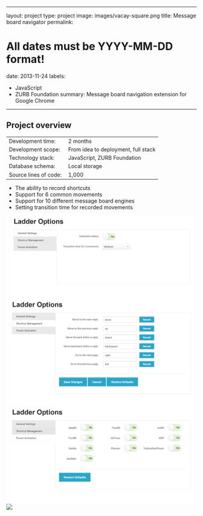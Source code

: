 
---
layout: project
type: project
image: images/vacay-square.png
title: Message board navigator
permalink: 
# All dates must be YYYY-MM-DD format!
date: 2013-11-24
labels:
  - JavaScript
  - ZURB Foundation
summary: Message board navigation extension for Google Chrome
---

## Project overview

<table>
  <tr>
    <td>Development time:&nbsp;</td>
    <td>2 months</td>
  </tr>
  <tr>
    <td>Development scope:&nbsp;</td>
    <td>From idea to deployment, full stack</td>
  </tr>
  <tr>
    <td>Technology stack:&nbsp;</td>
    <td>JavaScript, ZURB Foundation</td>
  </tr>
  <tr>
    <td>Database schema:&nbsp;</td>
    <td>Local storage</td>
  </tr>
  <tr>
    <td>Source lines of code:&nbsp;</td>
    <td>1,000</td>
  </tr>
</table>

- The ability to record shortcuts
- Support for 6 common movements
- Support for 10 different message board engines
- Setting transition time for recorded movements

<div class="ui small rounded images">
  <a href="../images/lr_01.png" target="_blank"><img class="ui image" src="../images/lr_01.png"></a>
  <a href="../images/lr_02.png" target="_blank"><img class="ui image" src="../images/lr_02.png"></a>
  <a href="../images/lr_03.png" target="_blank"><img class="ui image" src="../images/lr_03.png"></a>
  <a href="../images/lr_04.png" target="_blank"><img class="ui image" src="../images/lr_04.png"></a>
</div>


